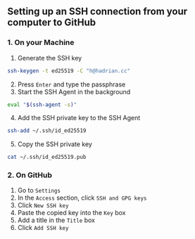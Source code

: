 ## Setting up an SSH connection from your computer to GitHub
### 1. On your Machine
1. Generate the SSH key
```sh
ssh-keygen -t ed25519 -C "h@hadrian.cc"
```
2. Press `Enter` and type the passphrase
3. Start the SSH Agent in the background
```sh
eval "$(ssh-agent -s)"
```
4. Add the SSH private key to the SSH Agent
```sh
ssh-add ~/.ssh/id_ed25519
```
5. Copy the SSH private key
```sh
cat ~/.ssh/id_ed25519.pub
```

### 2. On GitHub
1. Go to `Settings`
2. In the `Access` section, click `SSH and GPG keys`
3. Click `New SSH key`
4. Paste the copied key into the `Key` box
5. Add a title in the `Title` box
6. Click `Add SSH key`
